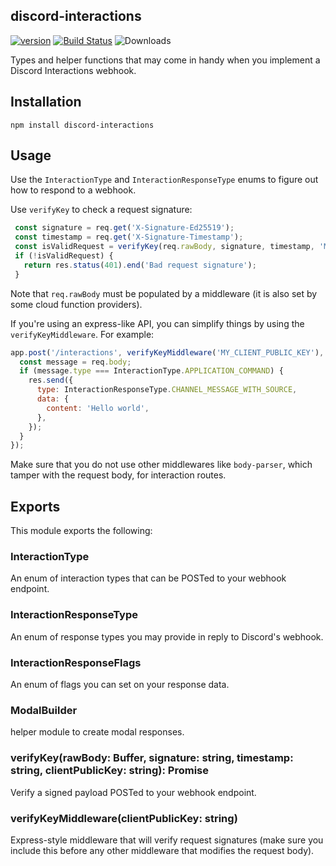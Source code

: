 discord-interactions
---
[![version](https://img.shields.io/npm/v/discord-interactions.svg)](https://www.npmjs.com/package/discord-interactions)
[![Build Status](https://travis-ci.com/discord/discord-interactions-js.svg?branch=main)](https://travis-ci.com/discord/discord-interactions-js)
![Downloads](https://img.shields.io/npm/dt/discord-interactions)

Types and helper functions that may come in handy when you implement a Discord Interactions webhook.

## Installation

```
npm install discord-interactions
```

## Usage

Use the `InteractionType` and `InteractionResponseType` enums to figure out how to respond to a webhook.

Use `verifyKey` to check a request signature:

```js
 const signature = req.get('X-Signature-Ed25519');
 const timestamp = req.get('X-Signature-Timestamp');
 const isValidRequest = verifyKey(req.rawBody, signature, timestamp, 'MY_CLIENT_PUBLIC_KEY');
 if (!isValidRequest) {
   return res.status(401).end('Bad request signature');
 }
```

Note that `req.rawBody` must be populated by a middleware (it is also set by some cloud function providers).

If you're using an express-like API, you can simplify things by using the `verifyKeyMiddleware`.  For example:

```js
app.post('/interactions', verifyKeyMiddleware('MY_CLIENT_PUBLIC_KEY'), (req, res) => {
  const message = req.body;
  if (message.type === InteractionType.APPLICATION_COMMAND) {
    res.send({
      type: InteractionResponseType.CHANNEL_MESSAGE_WITH_SOURCE,
      data: {
        content: 'Hello world',
      },
    });
  }
});
```

Make sure that you do not use other middlewares like `body-parser`, which tamper with the request body, for interaction routes.

## Exports

This module exports the following:

### InteractionType

An enum of interaction types that can be POSTed to your webhook endpoint.

### InteractionResponseType

An enum of response types you may provide in reply to Discord's webhook.

### InteractionResponseFlags

An enum of flags you can set on your response data.

### ModalBuilder

helper module to create modal responses.

### verifyKey(rawBody: Buffer, signature: string, timestamp: string, clientPublicKey: string): Promise<boolean>

Verify a signed payload POSTed to your webhook endpoint.

### verifyKeyMiddleware(clientPublicKey: string)

Express-style middleware that will verify request signatures (make sure you include this before any other middleware that modifies the request body).
